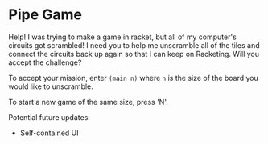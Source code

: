 # Pipe Game

Help! I was trying to make a game in racket, but all of my computer's circuits
got scrambled! I need you to help me unscramble all of the tiles and connect the
circuits back up again so that I can keep on Racketing. Will you accept the
challenge? 

To accept your mission, enter ```(main n)``` where ```n``` is the size of the board you
would like to unscramble.

To start a new game of the same size, press 'N'.

Potential future updates:
 - Self-contained UI
